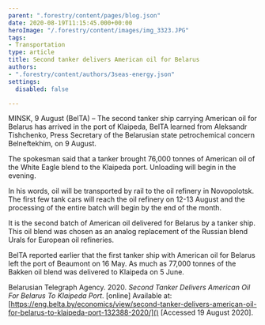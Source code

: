 ```yaml
---
parent: ".forestry/content/pages/blog.json"
date: 2020-08-19T11:15:45.000+00:00
heroImage: "/.forestry/content/images/img_3323.JPG"
tags:
- Transportation
type: article
title: Second tanker delivers American oil for Belarus
authors:
- ".forestry/content/authors/3seas-energy.json"
settings:
  disabled: false

---
```

MINSK, 9 August (BelTA) – The second tanker ship carrying American oil for Belarus has arrived in the port of Klaipeda, BelTA learned from Aleksandr Tishchenko, Press Secretary of the Belarusian state petrochemical concern Belneftekhim, on 9 August.

The spokesman said that a tanker brought 76,000 tonnes of American oil of the White Eagle blend to the Klaipeda port. Unloading will begin in the evening.

In his words, oil will be transported by rail to the oil refinery in Novopolotsk. The first few tank cars will reach the oil refinery on 12-13 August and the processing of the entire batch will begin by the end of the month.

It is the second batch of American oil delivered for Belarus by a tanker ship. This oil blend was chosen as an analog replacement of the Russian blend Urals for European oil refineries.

BelTA reported earlier that the first tanker ship with American oil for Belarus left the port of Beaumont on 16 May. As much as 77,000 tonnes of the Bakken oil blend was delivered to Klaipeda on 5 June.

Belarusian Telegraph Agency. 2020. _Second Tanker Delivers American Oil For Belarus To Klaipeda Port_. \[online\] Available at: [https://eng.belta.by/economics/view/second-tanker-delivers-american-oil-for-belarus-to-klaipeda-port-132388-2020/]() \[Accessed 19 August 2020\].